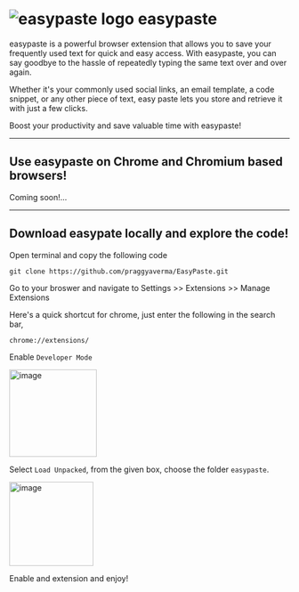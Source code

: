 # ![easypaste logo](https://github.com/praggyaverma/EasyPaste/blob/main/images/icon-48.png) easypaste

easypaste is a powerful browser extension that allows you to save your frequently used text for quick and easy access. With easypaste, you can say goodbye to the hassle of repeatedly typing the same text over and over again. 

Whether it's your commonly used social links, an email template, a code snippet, or any other piece of text, easy paste lets you store and retrieve it with just a few clicks. 

Boost your productivity and save valuable time with easypaste!

-----

## Use easypaste on Chrome and Chromium based browsers!
Coming soon!...

-----

## Download easypate locally and explore the code!

Open terminal and copy the following code
```
git clone https://github.com/praggyaverma/EasyPaste.git
```

Go to your broswer and navigate to Settings >> Extensions >> Manage Extensions

Here's a quick shortcut for chrome, just enter the following in the search bar, 
```
chrome://extensions/
```

Enable `Developer Mode`

<img width="157" alt="image" src="https://github.com/praggyaverma/Easy-Paste/assets/119279862/9eb9576d-5f5e-4eb0-88c4-bdfb821365a7">



Select `Load Unpacked`, from the given box, choose the folder `easypaste`. 

<img width="151" alt="image" src="https://github.com/praggyaverma/Easy-Paste/assets/119279862/58c0dbc4-67d2-4418-8557-9a53abe27ae9">


Enable and extension and enjoy!
